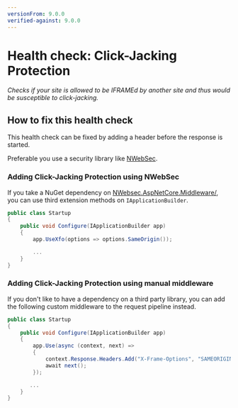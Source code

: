 ```yaml
---
versionFrom: 9.0.0
verified-against: 9.0.0
---
```


# Health check: Click-Jacking Protection

_Checks if your site is allowed to be IFRAMEd by another site and thus would be susceptible to click-jacking._

## How to fix this health check

This health check can be fixed by adding a header before the response is started.

Preferable you use a security library like [NWebSec](https://docs.nwebsec.com/).

### Adding Click-Jacking Protection using NWebSec

If you take a NuGet dependency on [NWebsec.AspNetCore.Middleware/](https://www.nuget.org/packages/NWebsec.AspNetCore.Middleware/), you can use third extension methods on `IApplicationBuilder`.

```csharp
public class Startup
{
    public void Configure(IApplicationBuilder app)
    {
        app.UseXfo(options => options.SameOrigin());

        ...
    }
}
```

### Adding Click-Jacking Protection using manual middleware

If you don't like to have a dependency on a third party library, you can add the following custom middleware to the request pipeline instead.

```csharp
public class Startup
{
    public void Configure(IApplicationBuilder app)
    {
        app.Use(async (context, next) =>
        {
            context.Response.Headers.Add("X-Frame-Options", "SAMEORIGIN");
            await next();
        });

       ...
    }
}
```
